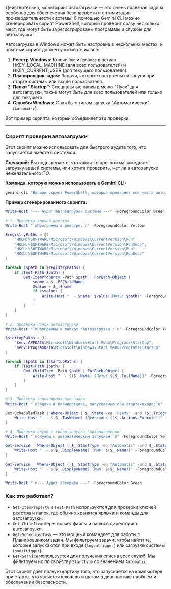 Действительно, мониторинг автозагрузки — это очень полезная задача, особенно для обеспечения безопасности и оптимизации производительности системы. С помощью Gemini CLI можно сгенерировать скрипт PowerShell, который проверит сразу несколько мест, где могут быть зарегистрированы программы и службы для автозапуска.

Автозагрузка в Windows может быть настроена в нескольких местах, и опытный скрипт должен учитывать их все:

1.  **Реестр Windows:** Ключи `Run` и `RunOnce` в ветках HKEY\_LOCAL\_MACHINE (для всех пользователей) и HKEY\_CURRENT\_USER (для текущего пользователя).
2.  **Планировщик задач:** Задачи, которые настроены на запуск при старте системы или входе пользователя.
3.  **Папки "Startup":** Специальные папки в меню "Пуск" для автозагрузки, также могут быть для всех пользователей или только для текущего.
4.  **Службы Windows:** Службы с типом запуска "Автоматически" (`Automatic`).

Вот пример скрипта, который объединяет эти проверки.

-----

### Скрипт проверки автозагрузки

Этот скрипт можно использовать для быстрого аудита того, что запускается вместе с системой.

**Сценарий:** Вы подозреваете, что какая-то программа замедляет загрузку вашей системы, или хотите проверить, нет ли в автозапуске нежелательного ПО.

**Команда, которую можно использовать в Gemini CLI:**

```powershell
gemini-cli "Напиши скрипт PowerShell, который проверяет все места автозагрузки в Windows: ключи реестра, папки автозагрузки, планировщик задач и службы с автоматическим запуском. Скрипт должен выводить полный список найденных элементов с их названиями и путями."
```

**Пример сгенерированного скрипта:**

```powershell
Write-Host "--- Аудит автозагрузки системы ---" -ForegroundColor Green

# 1. Проверка ключей реестра
Write-Host "`nПрограммы в реестре:`n" -ForegroundColor Yellow

$registryPaths = @(
    "HKLM:\SOFTWARE\Microsoft\Windows\CurrentVersion\Run",
    "HKLM:\SOFTWARE\Microsoft\Windows\CurrentVersion\RunOnce",
    "HKCU:\SOFTWARE\Microsoft\Windows\CurrentVersion\Run",
    "HKCU:\SOFTWARE\Microsoft\Windows\CurrentVersion\RunOnce"
)

foreach ($path in $registryPaths) {
    if (Test-Path $path) {
        Get-ItemProperty -Path $path | ForEach-Object {
            $name = $_.PSChildName
            $value = $_.$name
            if ($value) {
                Write-Host "  - $name: $value (Путь: $path)" -ForegroundColor Cyan
            }
        }
    }
}

# 2. Проверка папок автозагрузки
Write-Host "`nПрограммы в папках 'Автозагрузка':`n" -ForegroundColor Yellow

$startupPaths = @(
    "$env:APPDATA\Microsoft\Windows\Start Menu\Programs\Startup",
    "$env:ProgramData\Microsoft\Windows\Start Menu\Programs\Startup"
)

foreach ($path in $startupPaths) {
    if (Test-Path $path) {
        Get-ChildItem -Path $path | ForEach-Object {
            Write-Host "  - $($_.Name) (Путь: $($_.FullName))" -ForegroundColor Cyan
        }
    }
}

# 3. Проверка запланированных задач
Write-Host "`nЗадачи в планировщике, запускаемые при старте/входе:`n" -ForegroundColor Yellow

Get-ScheduledTask | Where-Object { $_.State -eq 'Ready' -and ($_.Triggers.Enabled -contains $true -and ($_.Triggers.GetType().Name -eq "logontrigger" -or $_.Triggers.GetType().Name -eq "boottrigger")) } | ForEach-Object {
    Write-Host "  - $($_.TaskName) (Действие: $($_.Actions.Execute))" -ForegroundColor Cyan
}

# 4. Проверка служб с типом запуска "Автоматически"
Write-Host "`nСлужбы с автоматическим запуском:`n" -ForegroundColor Yellow

Get-Service | Where-Object { $_.StartType -eq "Automatic" -and $_.Status -ne "Running" } | ForEach-Object {
    Write-Host "  - $($_.DisplayName) (Имя: $($_.Name))" -ForegroundColor Yellow
}

Get-Service | Where-Object { $_.StartType -eq "Automatic" -and $_.Status -eq "Running" } | ForEach-Object {
    Write-Host "  - $($_.DisplayName) (Имя: $($_.Name))" -ForegroundColor Green
}

Write-Host "`n--- Аудит завершён ---" -ForegroundColor Green
```

### Как это работает?

  * `Get-ItemProperty` и `Test-Path` используются для проверки ключей реестра и папок, где обычно хранятся ярлыки и команды для автозагрузки.
  * `Get-ChildItem` перечисляет файлы и папки в директориях автозагрузки.
  * `Get-ScheduledTask` — это мощный командлет для работы с Планировщиком задач. Мы фильтруем задачи, чтобы найти те, которые запускаются при входе (`logontrigger`) или загрузке системы (`boottrigger`).
  * `Get-Service` используется для получения списка всех служб. Мы фильтруем их по свойству `StartType` со значением `Automatic`.

Этот скрипт даёт полную картину того, что запускается на компьютере при старте, что является ключевым шагом в диагностике проблем и обеспечении безопасности.